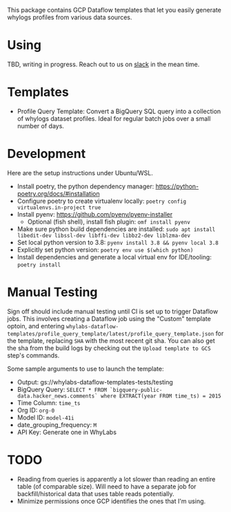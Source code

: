 
This package contains GCP Dataflow templates that let you easily generate whylogs profiles from various data sources.

# Using

TBD, writing in progress. Reach out to us on [slack](https://whylabs.ai/slack-community) in the mean time.

# Templates

- Profile Query Template: Convert a BigQuery SQL query into a collection of whylogs dataset profiles. Ideal for regular batch jobs over a small number of days.

# Development
Here are the setup instructions under Ubuntu/WSL.

- Install poetry, the python dependency manager: https://python-poetry.org/docs/#installation
- Configure poetry to create virtualenv locally: `poetry config virtualenvs.in-project true`
- Install pyenv: https://github.com/pyenv/pyenv-installer
  - Optional (fish shell), install fish plugin: `omf install pyenv`
- Make sure python build dependencies are installed: `sudo apt install libedit-dev libssl-dev libffi-dev libbz2-dev liblzma-dev`
- Set local python version to 3.8: `pyenv install 3.8 && pyenv local 3.8`
- Explicitly set python version: `poetry env use $(which python)`
- Install dependencies and generate a local virtual env for IDE/tooling: `poetry install`


# Manual Testing
Sign off should include manual testing until CI is set up to trigger Dataflow jobs. This involves creating a Dataflow job using the "Custom" template optoin, and entering `whylabs-dataflow-templates/profile_query_template/latest/profile_query_template.json` for the template, replacing `SHA` with the most recent git sha. You can also get the sha from the build logs by checking out the `Upload template to GCS` step's commands.

Some sample arguments to use to launch the template:
- Output: gs://whylabs-dataflow-templates-tests/testing
- BigQuery Query: ``SELECT * FROM `bigquery-public-data.hacker_news.comments` where EXTRACT(year FROM time_ts) = 2015``
- Time Column: `time_ts`
- Org ID: `org-0`
- Model ID: `model-41i`
- date_grouping_frequency: `M`
- API Key: Generate one in WhyLabs

# TODO
- Reading from queries is apparently a lot slower than reading an entire table (of comparable size). Will need to have a separate job for backfill/historical data that uses table reads potentially.
- Minimize permissions once GCP identifies the ones that I'm using.



